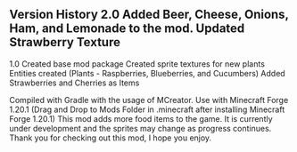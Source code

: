 Version History
2.0
Added Beer, Cheese, Onions, Ham, and Lemonade to the mod.
Updated Strawberry Texture
--------------------------------------------------------
1.0
Created base mod package
Created sprite textures for new plants
Entities created (Plants - Raspberries, Blueberries, and Cucumbers)
Added Strawberries and Cherries as Items


Compiled with Gradle with the usage of MCreator. Use with Minecraft Forge 1.20.1 (Drag and Drop to Mods Folder in .minecraft after installing Minecraft Forge 1.20.1) This mod adds more food items to the game. It is currently under development and the sprites may change as progress continues. Thank you for checking out this mod, I hope you enjoy.

